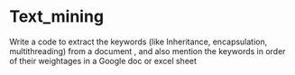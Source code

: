 # Text_mining
Write a code to extract the keywords (like Inheritance, encapsulation, multithreading) from a document , and also mention the keywords in order of their weightages in a Google doc or excel sheet
